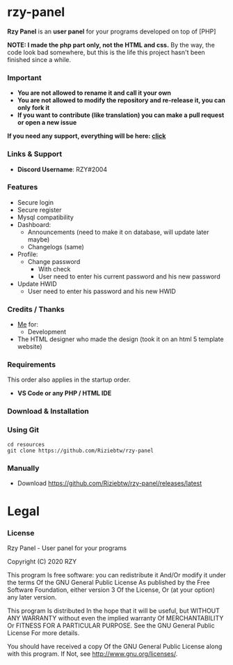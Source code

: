 # rzy-panel
**Rzy Panel** is an **user panel** for your programs developed on top of [PHP] 

**NOTE: I made the php part only, not the HTML and css.**
By the way, the code look bad somewhere, but this is the life this project hasn't been finished since a while.

### Important
- **You are not allowed to rename it and call it your own**
- **You are not allowed to modify the repository and re-release it, you can only fork it**
- **If you want to contribute (like translation) you can make a pull request or open a new issue**

**If you need any support, everything will be here: [click](https://discord.gg/uCxuWwN)**

### Links & Support
- **Discord Username**: RZY#2004


### Features
- Secure login
- Secure register
- Mysql compatibility 
- Dashboard:
  - Announcements (need to make it on database, will update later maybe)
  - Changelogs (same)
- Profile:
  - Change password
    - With check
    - User need to enter his current password and his new password
 - Update HWID
    - User need to enter his password and his new HWID


### Credits / Thanks
- [Me](https://rzy.be) for:
    - Development
- The HTML designer who made the design (took it on an html 5 template website)

### Requirements
This order also applies in the startup order.

- **VS Code or any PHP / HTML IDE**

### Download & Installation

### Using Git

```
cd resources
git clone https://github.com/Riziebtw/rzy-panel
```

### Manually
- Download https://github.com/Riziebtw/rzy-panel/releases/latest

# Legal
### License
Rzy Panel - User panel for your programs

Copyright (C) 2020 RZY

This program Is free software: you can redistribute it And/Or modify it under the terms Of the GNU General Public License As published by the Free Software Foundation, either version 3 Of the License, Or (at your option) any later version.

This program Is distributed In the hope that it will be useful, but WITHOUT ANY WARRANTY without even the implied warranty Of MERCHANTABILITY Or FITNESS FOR A PARTICULAR PURPOSE. See the GNU General Public License For more details.

You should have received a copy Of the GNU General Public License along with this program. If Not, see http://www.gnu.org/licenses/.
